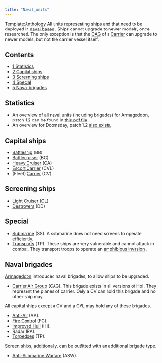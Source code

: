 ```yaml
---
title: "Naval_units"
---
```


[Template:Anthology](/index.php?title=Template:Anthology&action=edit&redlink=1 "Template:Anthology (page does not exist)")
All units representing ships and that need to be deployed in [naval
bases](/index.php?title=Naval_base&action=edit&redlink=1 "Naval base (page does not exist)")
. Ships cannot upgrade to newer models, once researched. The only
exception is that the [CAG](/Carrier_Air_Group "Carrier Air Group") of a
[Carrier](/Carrier "Carrier") can upgrade to newer models, but not the
carrier vessel itself.

## Contents

-   [ 1 Statistics ](#Statistics)
-   [ 2 Capital ships ](#Capital_ships)
-   [ 3 Screening ships ](#Screening_ships)
-   [ 4 Special ](#Special)
-   [ 5 Naval brigades ](#Naval_brigades)

##  Statistics 

-   An overview of all naval units (including brigades) for Armageddon,
    patch 1.2 can be found in [this pdf
    file](/index.php?title=Special:Upload&wpDestFile=HOI_ARMA_SeaUnitStats_1_2.pdf "HOI ARMA SeaUnitStats 1 2.pdf")
    .
-   An overview for Doomsday, patch 1.2 [also
    exists.](/index.php?title=Special:Upload&wpDestFile=UnitStats_DD12_Sea.pdf "UnitStats DD12 Sea.pdf")

##  Capital ships 

-   [Battleship](/Battleship "Battleship") (BB)
-   [Battlecruiser](/Battlecruiser "Battlecruiser") (BC)
-   [Heavy Cruiser](/Heavy_Cruiser "Heavy Cruiser") (CA)
-   [Escort Carrier](/Escort_Carrier "Escort Carrier") (CVL)
-   (Fleet) [Carrier](/Carrier "Carrier") (CV)

##  Screening ships 

-   [Light Cruiser](/Light_Cruiser "Light Cruiser") (CL)
-   [Destroyers](/Destroyer "Destroyer") (DD)

##  Special 

-   [Submarine](/Submarine "Submarine") (SS). A submarine does not need
    screens to operate efficiently.
-   [Transports](/Transport "Transport") (TP). These ships are very
    vulnerable and cannot attack in combat. They transport troops to
    operate an [amphibious
    invasion](/Amphibious_assault "Amphibious assault") .

##  Naval brigades 

[Armageddon](/Armageddon "Armageddon") introduced naval brigades, to
allow ships to be upgraded.

-   [Carrier Air Group](/Carrier_Air_Group "Carrier Air Group") (CAG).
    This brigade exists in all versions of HoI. They represent the
    planes of carrier. Only a CV can hold this brigade and no other ship
    may.

All capital ships except a CV and a CVL may hold any of these brigades.

-   [Anti-Air](/index.php?title=Anti-Air_(naval_brigade)&action=edit&redlink=1 "Anti-Air (naval brigade) (page does not exist)")
    (AA).
-   [Fire
    Control](/index.php?title=Fire_Control_(naval_brigade)&action=edit&redlink=1 "Fire Control (naval brigade) (page does not exist)")
    (FC).
-   [Improved
    Hull](/index.php?title=Improved_Hull_(naval_brigade)&action=edit&redlink=1 "Improved Hull (naval brigade) (page does not exist)")
    (IH).
-   [Radar](/index.php?title=Radar_(naval_brigade)&action=edit&redlink=1 "Radar (naval brigade) (page does not exist)")
    (RA).
-   [Torpedoes](/index.php?title=Torpedoes_(naval_brigade)&action=edit&redlink=1 "Torpedoes (naval brigade) (page does not exist)")
    (TP).

Screen ships, additionally, can be outfitted with an additional brigade
type.

-   [Anti-Submarine
    Warfare](/index.php?title=Anti-Submarine_Warfare_(naval_brigade)&action=edit&redlink=1 "Anti-Submarine Warfare (naval brigade) (page does not exist)")
    (ASW).
